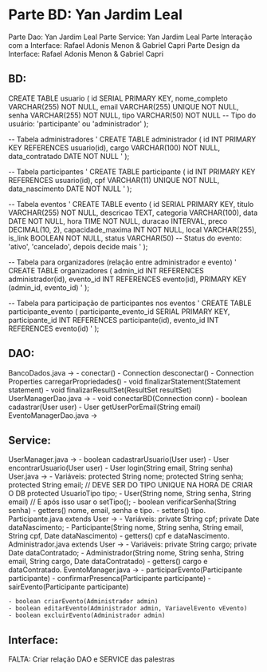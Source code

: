 # Parte BD: Yan Jardim Leal
Parte Dao: Yan Jardim Leal
Parte Service: Yan Jardim Leal
Parte Interação com a Interface: Rafael Adonis Menon & Gabriel Capri
Parte Design da Interface: Rafael Adonis Menon & Gabriel Capri

## BD:

CREATE TABLE usuario (
    id SERIAL PRIMARY KEY,
    nome_completo VARCHAR(255) NOT NULL,
    email VARCHAR(255) UNIQUE NOT NULL,
    senha VARCHAR(255) NOT NULL,
    tipo VARCHAR(50) NOT NULL -- Tipo do usuário: 'participante' ou 'administrador'
);

-- Tabela administradores
' CREATE TABLE administrador (
    id INT PRIMARY KEY REFERENCES usuario(id),
    cargo VARCHAR(100) NOT NULL,
    data_contratado DATE NOT NULL '
);

-- Tabela participantes
' CREATE TABLE participante (
    id INT PRIMARY KEY REFERENCES usuario(id),
    cpf VARCHAR(11) UNIQUE NOT NULL,
    data_nascimento DATE NOT NULL '
);

-- Tabela eventos
' CREATE TABLE evento (
    id SERIAL PRIMARY KEY,
    titulo VARCHAR(255) NOT NULL,
    descricao TEXT,
    categoria VARCHAR(100),
    data DATE NOT NULL,
    hora TIME NOT NULL,
    duracao INTERVAL,
    preco DECIMAL(10, 2),
    capacidade_maxima INT NOT NULL,
    local VARCHAR(255),
    is_link BOOLEAN NOT NULL,
    status VARCHAR(50) -- Status do evento: 'ativo', 'cancelado', depois decide mais '
);

-- Tabela para organizadores (relação entre administrador e evento)
' CREATE TABLE organizadores (
    admin_id INT REFERENCES administrador(id),
    evento_id INT REFERENCES evento(id),
    PRIMARY KEY (admin_id, evento_id) '
);

-- Tabela para participação de participantes nos eventos
' CREATE TABLE participante_evento (
    participante_evento_id SERIAL PRIMARY KEY,
    participante_id INT REFERENCES participante(id),
    evento_id INT REFERENCES evento(id) '
);

## DAO:

BancoDados.java ->
	- conectar()
	- Connection desconectar()
	- Connection Properties carregarPropriedades()
	- void finalizarStatement(Statement statement)
	- void finalizarResultSet(ResultSet resultSet)
UserManagerDao.java ->
	- void conectarBD(Connection conn)
	- boolean cadastrar(User user)
	- User getUserPorEmail(String email)
EventoManagerDao.java ->

## Service:

UserManager.java ->
	- boolean cadastrarUsuario(User user)
	- User encontrarUsuario(User user)
	- User login(String email, String senha)
User.java ->
	- Variáveis:
		protected String nome;
		protected String senha;
		protected String email; // DEVE SER DO TIPO UNIQUE NA HORA DE CRIAR O DB
		protected UsuarioTipo tipo;
	- User(String nome, String senha, String email) // E após isso usar o setTipo();
	- boolean verificarSenha(String senha)
	- getters() nome, email, senha e tipo.
	- setters() tipo.
Participante.java extends User ->
	- Variáveis:
		private String cpf;
		private Date dataNascimento;
	- Participante(String nome, String senha, String email, String cpf, Date dataNascimento)
	- getters() cpf e dataNascimento.
Administrador.java extends User ->
	- Variáveis:
		private String cargo;
		private Date dataContratado;
	- Administrador(String nome, String senha, String email, String cargo, Date dataContratado)
	- getters() cargo e dataContratado.
EventoManager.java ->
	- participarEvento(Participante participante)
	- confirmarPresenca(Participante participante)
	- sairEvento(Participante participante)
	
	- boolean criarEvento(Administrador admin)
	- boolean editarEvento(Administrador admin, VariavelEvento vEvento)
	- boolean excluirEvento(Administrador admin)

## Interface:

FALTA:
Criar relação DAO e SERVICE das palestras
